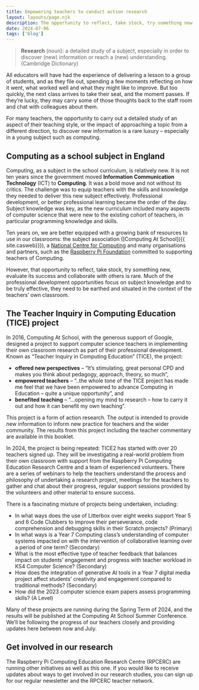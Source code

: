 ```yaml
---
title: Empowering teachers to conduct action research
layout: layouts/page.njk
description: The opportunity to reflect, take stock, try something new, evaluate its success and collaborate with others is rare. Much of the professional development opportunities focus on subject knowledge and to be truly effective, they need to be earthed and situated in the context of the teachers’ own classroom.
date: 2024-07-06
tags: ['blog']
---
```


> **Research** (noun): a detailed study of a subject, especially in order to discover (new) information or reach a (new) understanding. (Cambridge Dictionary)

All educators will have had the experience of delivering a lesson to a group of students, and as they file out, spending a few moments reflecting on how it went, what worked well and what they might like to improve. But too quickly, the next class arrives to take their seat, and the moment passes. If they’re lucky, they may carry some of those thoughts back to the staff room and chat with colleagues about them.

For many teachers, the opportunity to carry out a detailed study of an aspect of their teaching style, or the impact of approaching a topic from a different direction, to discover new information is a rare luxury – especially in a young subject such as computing.

## Computing as a school subject in England

Computing, as a subject in the school curriculum, is relatively new. It is not ten years since the government moved **Information Communication Technology** (ICT) to **Computing**. It was a bold move and not without its critics. The challenge was to equip teachers with the skills and knowledge they needed to deliver this new subject effectively. Professional development, or better professional learning became the order of the day. Subject knowledge was key, as the new curriculum included many aspects of computer science that were new to the existing cohort of teachers, in particular programming knowledge and skills.

Ten years on, we are better equipped with a growing bank of resources to use in our classrooms: the subject association ([Computing At School]({{ site.casweb}})), a [National Centre for Computing](https://www.teachcomputing.org) and many organisations and partners, such as the [Raspberry Pi Foundation](https://www.raspberrypi.org/) committed to supporting teachers of Computing.

However, that opportunity to reflect, take stock, try something new, evaluate its success and collaborate with others is rare. Much of the professional development opportunities focus on subject knowledge and to be truly effective, they need to be earthed and situated in the context of the teachers’ own classroom.

## The Teacher Inquiry in Computing Education (TICE) project

In 2016, Computing At School, with the generous support of Google, designed a project to support computer science teachers in implementing their own classroom research as part of their professional development. Known as “Teacher Inquiry in Computing Education” (TICE), the project:

- **offered new perspectives** – “It’s stimulating, great personal CPD and makes you think about pedagogy, approach, theory, so much”,
- **empowered teachers** – “..the whole tone of the TICE project has made me feel that we have been empowered to advance Computing in Education – quite a unique opportunity”, and
- **benefited teaching** – “…opening my mind to research – how to carry it out and how it can benefit my own teaching”.

This project is a form of action research. The output is intended to provide new information to inform new practice for teachers and the wider community. The results from this project including the teacher commentary are available in this booklet.

In 2024, the project is being repeated: TICE2 has started with over 20 teachers signed up. They will be investigating a real-world problem from their own classroom with support from the Raspberry Pi Computing Education Research Centre and a team of experienced volunteers. There are a series of webinars to help the teachers understand the process and philosophy of undertaking a research project, meetings for the teachers to gather and chat about their progress, regular support sessions provided by the volunteers and other material to ensure success.

There is a fascinating mixture of projects being undertaken, including:

- In what ways does the use of Litterbox over eight weeks support Year 5 and 6 Code Clubbers to improve their perseverance, code comprehension and debugging skills in their Scratch projects? (Primary)
- In what ways is a Year 7 Computing class’s understanding of computer systems impacted on with the intervention of collaborative learning over a period of one term? (Secondary)
- What is the most effective type of teacher feedback that balances impact on students’ engagement and progress with teacher workload in KS4 Computer Science? (Secondary)
- How does the integration of generative AI tools in a Year 7 digital media project affect students’ creativity and engagement compared to traditional methods? (Secondary)
- How did the 2023 computer science exam papers assess programming skills? (A Level)

Many of these projects are running during the Spring Term of 2024, and the results will be published at the Computing At School Summer Conference. We’ll be following the progress of our teachers closely and providing updates here between now and July.

## Get involved in our research

The Raspberry Pi Computing Education Research Centre (RPCERC) are running other initiatives as well as this one. If you would like to receive updates about ways to get involved in our research studies, you can sign up for our regular newsletter and the RPCERC teacher network.